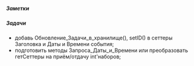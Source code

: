 ##### Заметки



##### Задачи

- добавь Обновление_Задачи_в_хранилище(), setID()
  в сеттеры Заголовка и Даты и Времени события;
- подготовить методы Запроса_Даты_и_Времени
  или преобразовать гетСеттеры на приём/отдачу int'наборов; 

